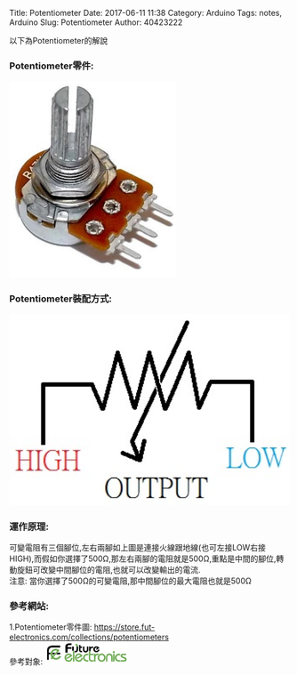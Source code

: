 Title: Potentiometer
Date: 2017-06-11 11:38
Category: Arduino
Tags: notes, Arduino
Slug: Potentiometer
Author: 40423222

以下為Potentiometer的解說

<!-- PELICAN_END_SUMMARY -->

### Potentiometer零件:<br/>
<img src="./../data/Arduino/Potentiometer/Potentiometer.jpg" width="300" /><br/>



### Potentiometer裝配方式:<br/>
<img src="./../data/Arduino/Potentiometer/Circuit diagram-2.jpg" width="650" /><br/>



### 運作原理:<br/>
可變電阻有三個腳位,左右兩腳如上圖是連接火線跟地線(也可左接LOW右接HIGH),而假如你選擇了500Ω,那左右兩腳的電阻就是500Ω,重點是中間的腳位,轉動旋鈕可改變中間腳位的電阻,也就可以改變輸出的電流.
<br>
注意: 當你選擇了500Ω的可變電阻,那中間腳位的最大電阻也就是500Ω



### 參考網站:<br/>
1.Potentiometer零件圖:
<a href="https://store.fut-electronics.com/collections/potentiometers">https://store.fut-electronics.com/collections/potentiometers</a>
<br/>
參考對象:
<img src="./../data/Arduino/參考對象/F.jpg" width="150" /><br/>